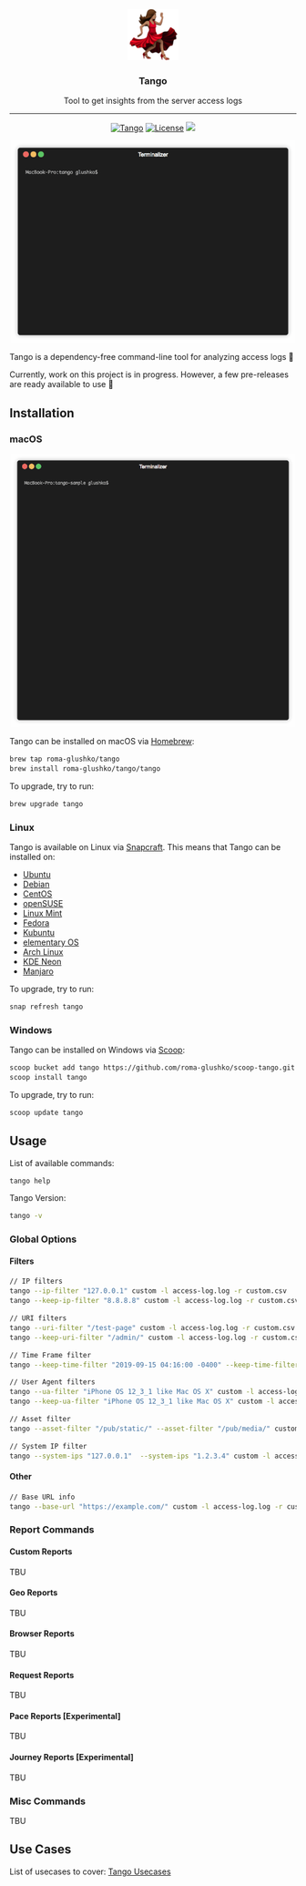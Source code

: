 <p align="center">
  <img alt="Tango" src="https://raw.githubusercontent.com/roma-glushko/tango/master/doc/tango-logo.png" height="90" />
  <h3 align="center">Tango</h3>
  <p align="center">Tool to get insights from the server access logs</p>
</p>

---

<p align="center">
  <a href="https://travis-ci.org/roma-glushko/tango" alt="Build Status"><img alt="Tango" src="https://travis-ci.org/roma-glushko/tango.svg?branch=master" /></a>
  <a href="https://github.com/roma-glushko/tango/blob/master/LICENSE" alt="License"><img alt="License" src="https://img.shields.io/github/license/roma-glushko/tango" /></a>
  <img src="https://img.shields.io/badge/WIP-Work%20In%20Progress-yellow.svg" />
</p>

<p align="center">
    <img src="https://raw.githubusercontent.com/roma-glushko/tango/master/doc/tango.gif" width="500px" />
</p>

Tango is a dependency-free command-line tool for analyzing access logs 💃

Currently, work on this project is in progress. 
However, a few pre-releases are ready available to use 🎉

## Installation

### macOS

<p align="center">	
  <img src="https://raw.githubusercontent.com/roma-glushko/tango/master/doc/tango-install-homebrew.gif" width="500px" />
</p>

Tango can be installed on macOS via <a href="https://brew.sh/">Homebrew</a>:

```bash
brew tap roma-glushko/tango
brew install roma-glushko/tango/tango
```

To upgrade, try to run:

```bash
brew upgrade tango
```

### Linux

Tango is available on Linux via <a href="https://snapcraft.io/tango">Snapcraft</a>.
This means that Tango can be installed on:

- <a href="https://snapcraft.io/install/tango/ubuntu">Ubuntu</a>
- <a href="https://snapcraft.io/install/tango/debian">Debian</a>
- <a href="https://snapcraft.io/install/tango/centos">CentOS</a>
- <a href="https://snapcraft.io/install/tango/opensuse">openSUSE</a>
- <a href="https://snapcraft.io/install/tango/mint">Linux Mint</a>
- <a href="https://snapcraft.io/install/tango/fedora">Fedora</a>
- <a href="https://snapcraft.io/install/tango/kubuntu">Kubuntu</a>
- <a href="https://snapcraft.io/install/tango/elementary">elementary OS</a>
- <a href="https://snapcraft.io/install/tango/arch">Arch Linux</a>
- <a href="https://snapcraft.io/install/tango/kde-neon">KDE Neon</a>
- <a href="https://snapcraft.io/install/tango/manjaro">Manjaro</a>

To upgrade, try to run:

```bash
snap refresh tango
```

### Windows

Tango can be installed on Windows via <a href="https://scoop.sh/">Scoop</a>:

```bash
scoop bucket add tango https://github.com/roma-glushko/scoop-tango.git
scoop install tango
```

To upgrade, try to run:

```bash
scoop update tango
```

## Usage

List of available commands:

```bash
tango help
```

Tango Version:

```bash
tango -v
```

### Global Options

#### Filters

```bash
// IP filters
tango --ip-filter "127.0.0.1" custom -l access-log.log -r custom.csv
tango --keep-ip-filter "8.8.8.8" custom -l access-log.log -r custom.csv
```

```bash
// URI filters
tango --uri-filter "/test-page" custom -l access-log.log -r custom.csv
tango --keep-uri-filter "/admin/" custom -l access-log.log -r custom.csv
```

```bash
// Time Frame filter
tango --keep-time-filter "2019-09-15 04:16:00 -0400" --keep-time-filter "2019-09-15 04:35:00 -0400" custom -l access-log.log -r custom.csv
```

```bash
// User Agent filters
tango --ua-filter "iPhone OS 12_3_1 like Mac OS X" custom -l access-log.log -r custom.csv
tango --keep-ua-filter "iPhone OS 12_3_1 like Mac OS X" custom -l access-log.log -r custom.csv
```

```bash
// Asset filter
tango --asset-filter "/pub/static/" --asset-filter "/pub/media/" custom -l access-log.log -r custom.csv
```

```bash
// System IP filter
tango --system-ips "127.0.0.1"  --system-ips "1.2.3.4" custom -l access-log.log -r custom.csv
```

#### Other

```bash
// Base URL info
tango --base-url "https://example.com/" custom -l access-log.log -r custom.csv
```

### Report Commands

#### Custom Reports

TBU

#### Geo Reports

TBU

#### Browser Reports

TBU

#### Request Reports

TBU

#### Pace Reports [Experimental]

TBU

#### Journey Reports [Experimental]

TBU

### Misc Commands

TBU

## Use Cases

List of usecases to cover: <a href="https://github.com/roma-glushko/tango/blob/master/doc/use-cases.md">Tango Usecases</a>
